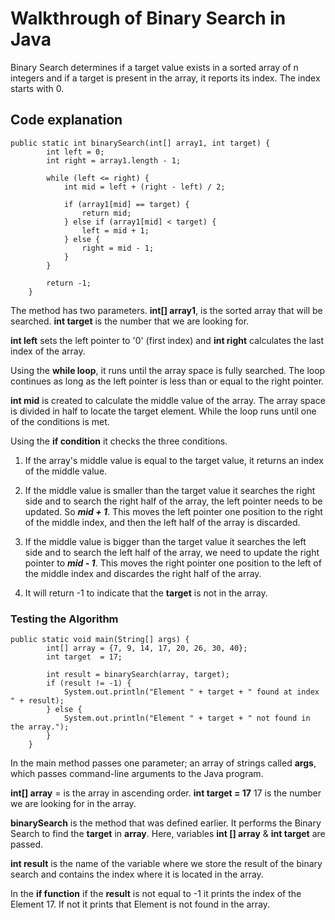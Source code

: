 # Walkthrough of Binary Search in Java

Binary Search determines if a target value exists in a sorted array of n integers and if a target is present in the array, it reports its index. The index starts with 0.

## Code explanation 

```
public static int binarySearch(int[] array1, int target) {
        int left = 0;
        int right = array1.length - 1;

        while (left <= right) {
            int mid = left + (right - left) / 2;

            if (array1[mid] == target) {
                return mid;
            } else if (array1[mid] < target) {
                left = mid + 1;
            } else {
                right = mid - 1;
            }
        }

        return -1; 
    }
```
The method has two parameters. **int[] array1**, is the sorted array that will be searched. **int target** is the number that we are looking for.

**int left** sets the left pointer to '0' (first index) and **int right** calculates the last index of the array.

Using the **while loop**, it runs until the array space is fully searched. The loop continues as long as the left pointer is less than or equal to the right pointer. 

**int mid** is created to calculate the middle value of the array. The array space is divided in half to locate the target element. While the loop runs until one of the conditions is met. 

Using the **if condition** it checks the three conditions. 
1. If the array's middle value is equal to the target value, it returns an index of the middle value. 

2. If the middle value is smaller than the target value it searches the right side and to search the right half of the array, the left pointer needs to be updated. So ***mid + 1***. This moves the left pointer one position to the right of the middle index, and then the left half of the array is discarded. 

3. If the middle value is bigger than the target value it searches the left side and to search the left half of the array, we need to update the right pointer to ***mid - 1***. This moves the right pointer one position to the left of the middle index and discardes the right half of the array. 

4. It will return -1 to indicate that the **target** is not in the array.


### Testing the Algorithm 

```
public static void main(String[] args) {
        int[] array = {7, 9, 14, 17, 20, 26, 30, 40};
        int target  = 17;

        int result = binarySearch(array, target);
        if (result != -1) {
            System.out.println("Element " + target + " found at index " + result);
        } else {
            System.out.println("Element " + target + " not found in the array.");
        }
    }
```
In the main method passes one parameter; an array of strings called **args**, which passes command-line arguments to the Java program.

**int[] array** = is the array in ascending order.
**int target = 17** 17 is the number we are looking for in the array. 

**binarySearch** is the method that was defined earlier. It performs the Binary Search to find the **target** in **array**. Here, variables **int [] array** & **int target** are passed.

**int result** is the name of the variable where we store the result of the binary search and contains the index where it is located in the array.

In the **if function** if the **result** is not equal to -1 it prints the index of the Element 17. If not it prints that Element is not found in the array.


